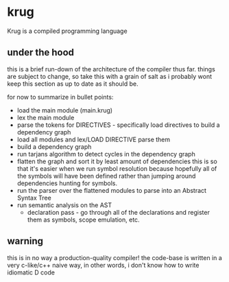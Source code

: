 # krug
Krug is a compiled programming language

## under the hood
this is a brief run-down of the architecture 
of the compiler thus far. things are subject
to change, so take this with a grain of salt as
i probably wont keep this section as up to date
as it should be.

for now to summarize in bullet points:

- load the main module (main.krug)
- lex the main module
- parse the tokens for DIRECTIVES - specifically load directives to build a dependency graph
- load all modules and lex/LOAD DIRECTIVE parse them
- build a dependency graph
- run tarjans algorithm to detect cycles in the dependency graph
- flatten the graph and sort it by least amount of 
dependencies this is so that it's easier when we run symbol resolution because
hopefully all of the symbols will have been defined rather than jumping around dependencies
hunting for symbols.
- run the parser over the flattened modules to parse
into an Abstract Syntax Tree
- run semantic analysis on the AST
    * declaration pass - go through all of the declarations
    and register them as symbols, scope emulation, etc.

## warning
this is in no way a production-quality compiler!
the code-base is written in a very c-like/c++ 
naive way, in other words, i don't know how to 
write idiomatic D code